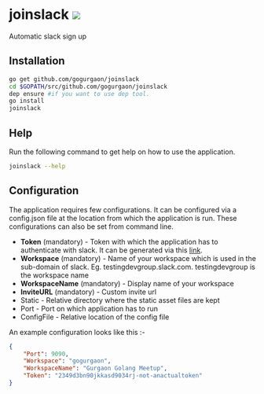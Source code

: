 # joinslack ![](https://travis-ci.com/melvinodsa/joinslack.svg?branch=master)
Automatic slack sign up

## Installation
```sh
go get github.com/gogurgaon/joinslack
cd $GOPATH/src/github.com/gogurgaon/joinslack
dep ensure #if you want to use dep tool.
go install
joinslack
```

## Help
Run the following command to get help on how to use the application.
```sh
joinslack --help
```


## Configuration
The application requires few configurations. It can be configured via a config.json file at the location from which the application is run.
These configurations can also be set from command line.

*   **Token** (mandatory) - Token with which the application has to authenticate with slack. It can be generated via this [link](https://api.slack.com/custom-integrations/legacy-tokens).
*   **Workspace** (mandatory) - Name of your workspace which is used in the sub-domain of slack. Eg. testingdevgroup.slack.com. testingdevgroup is the workspace name
*   **WorkspaceName** (mandatory) - Display name of your workspace
*   **InviteURL**  (mandatory) - Custom invite url
*   Static -   Relative directory where the static asset files are kept
*   Port - Port on which application has to run
*   ConfigFile - Relative location of the config file

An example configuration looks like this :-

```json
{
	"Port": 9090,
	"Workspace": "gogurgaon",
	"WorkspaceName": "Gurgaon Golang Meetup",
	"Token": "2349d3bn90jkkasd9034rj-not-anactualtoken"
}
```
